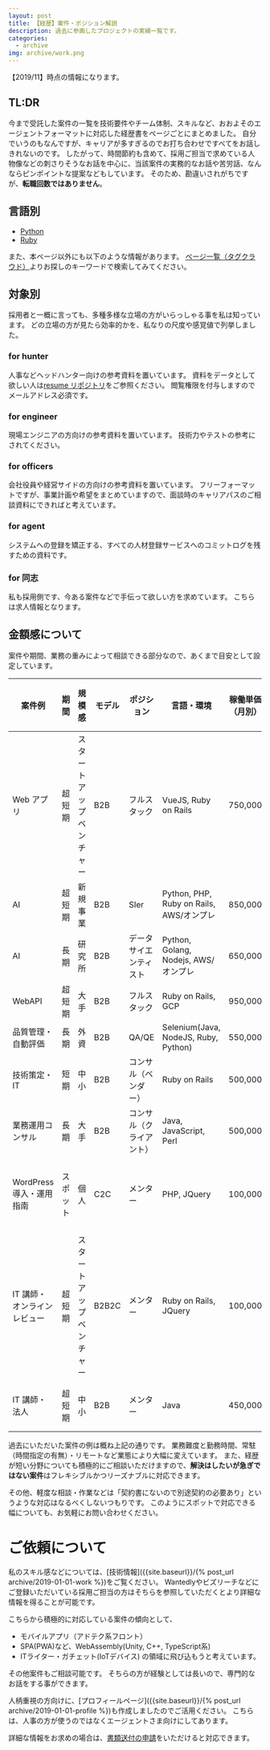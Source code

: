 ```yaml
---
layout: post
title: 【経歴】案件・ポジション解説
description: 過去に参画したプロジェクトの実績一覧です。
categories:
  - archive
img: archive/work.png
---
```


【2019/11】時点の情報になります。

## TL:DR

今まで受託した案件の一覧を技術要件やチーム体制、スキルなど、おおよそのエージェントフォーマットに対応した経歴書をページごとにまとめました。
自分でいうのもなんですが、キャリアが多すぎるのでお打ち合わせですべてをお話しきれないのです。
したがって、時間節約も含めて、採用ご担当で求めている人物像などの刺さりそうなお話を中心に、当該案件の実務的なお話や苦労話、なんならピンポイントな提案などもしています。
そのため、勘違いされがちですが、**転職回数ではありません**。

## 言語別

- [Python]({{site.baseurl}}/python)
- [Ruby]({{site.baseurl}}/Ruby)

また、本ページ以外にも以下のような情報があります。
[ページ一覧（タグクラウド）]({{site.baseurl}}/tags)よりお探しのキーワードで検索してみてください。

## 対象別

採用者と一概に言っても、多種多様な立場の方がいらっしゃる事を私は知っています。
どの立場の方が見たら効率的かを、私なりの尺度や感覚値で列挙しました。

### for hunter

人事などヘッドハンター向けの参考資料を置いています。
資料をデータとして欲しい人は[resume リポジトリ]({{site.data.github.url}})をご参照ください。
閲覧権限を付与しますのでメールアドレス必須です。

### for engineer

現場エンジニアの方向けの参考資料を置いています。
技術力やテストの参考にされてください。

### for officers

会社役員や経営サイドの方向けの参考資料を置いています。
フリーフォーマットですが、事業計画や希望をまとめていますので、面談時のキャリアパスのご相談資料にできればと考えています。

### for agent

システムへの登録を矯正する、すべての人材登録サービスへのコミットログを残すための資料です。

### for 同志

私も採用側です、今ある案件などで手伝って欲しい方を求めています。
こちらは求人情報となります。

## 金額感について

案件や期間、業務の重みによって相談できる部分なので、あくまで目安として設定しています。

| 案件例                      | 期間     | 規模感                   | モデル | ポジション               | 言語・環境                               | 稼働単価（月別） | 人月 | レベル感 | 形態     | 補足                 | 前金 |
| --------------------------- | -------- | ------------------------ | ------ | ------------------------ | ---------------------------------------- | ---------------- | ---- | -------- | -------- | -------------------- | ---- |
| Web アプリ                  | 超短期   | スタートアップベンチャー | B2B    | フルスタック             | VueJS, Ruby on Rails                     | 750,000          | 1.0  | プロ     | リモート | 移動経費別           | 不要 |
| AI                          | 超短期   | 新規事業                 | B2B    | SIer                     | Python, PHP, Ruby on Rails, AWS/オンプレ | 850,000          | 1.0  | プロ     | リモート |                      | 不要 |
| AI                          | 長期     | 研究所                   | B2B    | データサイエンティスト   | Python, Golang, Nodejs, AWS/オンプレ     | 650,000          | 0.8  | メンバー | 常駐     |                      | 不要 |
| WebAPI                      | 超短期   | 大手                     | B2B    | フルスタック             | Ruby on Rails, GCP                       | 950,000          | 1.5  | プロ     | 常駐     |                      | 不要 |
| 品質管理・自動評価          | 長期     | 外資                     | B2B    | QA/QE                    | Selenium(Java, NodeJS, Ruby, Python)     | 550,000          | 1.0  | プロ     | 常駐     |                      | 不要 |
| 技術策定・IT                | 短期     | 中小                     | B2B    | コンサル（ベンダー）     | Ruby on Rails                            | 500,000          | 0.5  | プロ     | リモート | 移動経費別           | 不要 |
| 業務運用コンサル            | 長期     | 大手                     | B2B    | コンサル（クライアント） | Java, JavaScript, Perl                   | 500,000          | 1.0  | メンバー | 常駐     | 移動経費別           | 不要 |
| WordPress 導入・運用指南    | スポット | 個人                     | C2C    | メンター                 | PHP, JQuery                              | 100,000          | 0.5  | プロ     | リモート | 友人価格・移動経費別 | 要   |
| IT 講師・オンラインレビュー | 超短期   | スタートアップベンチャー | B2B2C  | メンター                 | Ruby on Rails, JQuery                    | 100,000          | 0.3  | プロ     | リモート | 移動経費別           | 相談 |
| IT 講師・法人               | 超短期   | 中小                     | B2B    | メンター                 | Java                                     | 450,000          | 1.0  | プロ     | リモート | 移動経費別           | 相談 |

過去にいただいた案件の例は概ね上記の通りです。
業務難度と勤務時間、常駐（時間指定の有無）・リモートなど業態により大幅に変えています。
また、経歴が短い分野についても積極的にご相談いただけますので、**解決はしたいが急ぎではない案件**はフレキシブルかつリーズナブルに対応できます。

その他、軽度な相談・作業などは「契約書にないので別途契約の必要あり」というような対応はなるべくしないつもりです。
このようにスポットで対応できる幅についても、お気軽にお問い合わせください。

# ご依頼について
私のスキル感などについては、[技術情報]({{site.baseurl}}/{% post_url archive/2019-01-01-work %})をご覧ください。
Wantedlyやビズリーチなどにご登録いただいている採用ご担当の方はそちらを参照していただくとより詳細な情報を得ることが可能です。

こちらから積極的に対応している案件の傾向として、
- モバイルアプリ（アドテク系フロント）
- SPA(PWA)など、WebAssembly(Unity, C++, TypeScript系)
- ITライター・ガチェット(IoTデバイス)
の領域に飛び込もうと考えています。

その他案件もご相談可能です。
そちらの方が経験としては長いので、専門的なお話をする事ができます。

人柄重視の方向けに、[プロフィールページ]({{site.baseurl}}/{% post_url archive/2019-01-01-profile %})も作成しましたのでご活用ください。
こちらは、人事の方が使うのではなくエージェントさま向けにしてあります。

詳細な情報をお求めの場合は、[書類送付の申請]({{site.baseurl}}/constraints)をいただけると対応できます。
